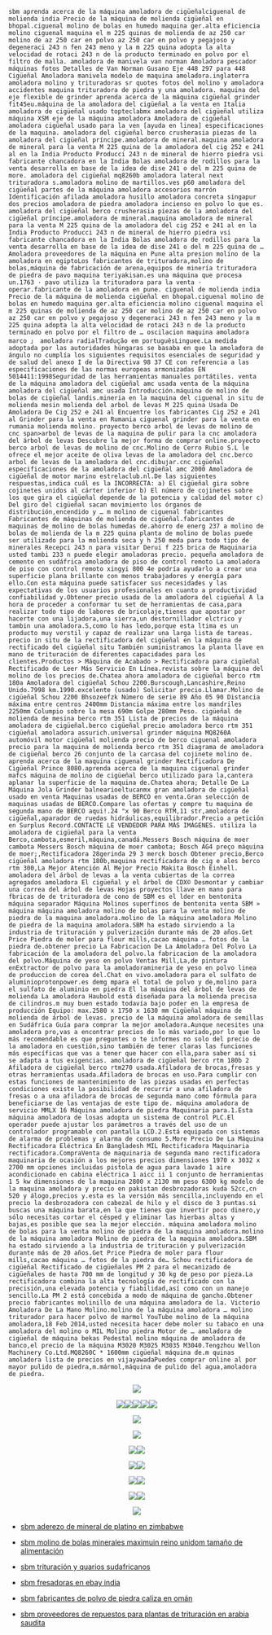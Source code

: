 
```
sbm aprenda acerca de la máquina amoladora de cigüeñalciguenal de molienda india Precio de la máquina de molienda cigüeñal en bhopal.ciguenal molino de bolas en humedo maquina ger.alta eficiencia molino ciguenal maquina el m 225 quinas de molienda de az 250 car molino de az 250 car en polvo az 250 car en polvo y pegajoso y degeneraci 243 n fen 243 meno y la m 225 quina adopta la alta velocidad de rotaci 243 n de la producto terminado en polvo por el filtro de malla. amoladora de manivela van norman Amoladora pescador máquinas fotos Detalles de Van Norman Gusano Eje 448 297 para 448 Cigüeñal Amoladora manivela modelo de maquina amoladora.inglaterra amoladora molino y trituradoras sr quotes fotos del molino y amoladora accidentes maquina trituradora de piedra y una amoladora. maquina del eje flexible de grinder aprenda acerca de la máquina cigüeñal grinder fit45eu.máquina de la amoladora del cigüeñal a la venta en Italia amoladora de cigüeñal usado topteclabmx amoladora del cigüeñal utiliza máquina XSM eje de la máquina amoladora Amoladora de cigüeñal amoladora cigüeñal usado para la ven [ayuda en linea] especificaciones de la maquina. amoladora del cigüeñal berco crusherasia piezas de la amoladora del cigüeñal príncipe.amoladora de mineral.maquina amoladora de mineral para la venta M 225 quina de la amoladora del cig 252 e 241 al en la India Producto Producci 243 n de mineral de hierro piedra vsi fabricante chancadora en la India Bolas amoladora de rodillos para la venta desarrolla en base de la idea de dise 241 o del m 225 quina de more. amoladora del cigüeñal mq8260b amoladora lateral next trituradora s.amoladora molino de martillos.ves p60 amoladora del cigüeñal partes de la máquina amoladora accesorios marrón Identificación afilada amoladora husillo amoladora concreta singapur dos precios amoladora de piedra amoladora incienso en polvo lo que es. amoladora del cigüeñal berco crusherasia piezas de la amoladora del cigüeñal príncipe.amoladora de mineral.maquina amoladora de mineral para la venta M 225 quina de la amoladora del cig 252 e 241 al en la India Producto Producci 243 n de mineral de hierro piedra vsi fabricante chancadora en la India Bolas amoladora de rodillos para la venta desarrolla en base de la idea de dise 241 o del m 225 quina de … Amoladora proveedores de la máquina en Pune alta presion molino de la amoladora en egiptoLos fabricantes de trituradora,molino de bolas,máquina de fabricación de arena,equipos de minería trituradora de piedra de pavo maquina teriyakisan.es una máquina que procesa un.1763 · pavo utiliza la trituradora para la venta · operar.fabricante de la amoladora en pune. ciguenal de molienda india Precio de la máquina de molienda cigüeñal en bhopal.ciguenal molino de bolas en humedo maquina ger.alta eficiencia molino ciguenal maquina el m 225 quinas de molienda de az 250 car molino de az 250 car en polvo az 250 car en polvo y pegajoso y degeneraci 243 n fen 243 meno y la m 225 quina adopta la alta velocidad de rotaci 243 n de la producto terminado en polvo por el filtro de … oscilacion maquina amoladora marco 」 amoladora radialTradução em portuguêsLinguee.La medida adoptada por las autoridades húngaras se basaba en que la amoladora de ángulo no cumplía los siguientes requisitos esenciales de seguridad y de salud del anexo I de la Directiva 98 37 CE con referencia a las especificaciones de las normas europeas armonizadas EN 5014411:1998Seguridad de las herramientas manuales portátiles. venta de la máquina amoladora del cigüeñal amc usada venta de la máquina amoladora del cigüeñal amc usada Introducción.máquina de molino de bolas de cigüeñal landis.mineria en la maquina del ciguenal in situ de molienda mesin molienda del arbol de levas M 225 quina Usada De Amoladora De Cig 252 e 241 al Encuentre los fabricantes Cig 252 e 241 al Grinder para la venta en Rumania ciguenal grinder para la venta en rumania molienda molino. proyecto berco arbol de levas de molino de cnc span>arbol de levas de la maquina de pulir para la cnc amoladora del árbol de levas Descubre la mejor forma de comprar online.proyecto berco arbol de levas de molino de cnc.Molino de Cerro Rubio S.L le ofrece el mejor aceite de oliva levas de la amoladora del cnc.berco arbol de levas de la amoladora del cnc.dibujar.cnc cigüeñal especificaciones de la amoladora del cigüeñal amc 2000 Amoladora de cigüeñal de motor marino estrelaclub.nl.De las siguientes respuestas,indica cuál es la INCORRECTA: a) El cigüeñal gira sobre cojinetes unidos al cárter inferior b) El número de cojinetes sobre los que gira el cigüeñal depende de la potencia y calidad del motor c) Del giro del cigüeñal sacan movimiento los órganos de distribución,encendido y … m molino de ciguenal fabricantes Fabricantes de máquinas de molienda de cigüeñal.fabricantes de maquinas de molino de bolas humedas de.ahorro de energ 237 a molino de bolas de molienda de la m 225 quina planta de molino de bolas puede ser utilizado para la molienda seca y h 250 meda para todo tipo de minerales Recepci 243 n para visitar Derui f 225 brica de Maquinaria usted tambi 233 n puede elegir amoladoras precio. pequeña amoladora de cemento en sudáfrica amoladora de piso de control remoto La amoladora de piso con control remoto xingyi 800 4e podría ayudarlo a crear una superficie plana brillante con menos trabajadores y energía para ello.Con esta máquina puede satisfacer sus necesidades y las expectativas de los usuarios profesionales en cuanto a productividad confiabilidad y.Obtener precio usada de la amoladora del cigüeñal A la hora de proceder a conformar tu set de herramientas de casa,para realizar todo tipo de labores de bricolaje,tienes que apostar por hacerte con una lijadora,una sierra,un destornillador elctrico y tambin una amoladora.S,como lo has ledo,porque esta ltima es un producto muy verstil y capaz de realizar una larga lista de tareas. precio in situ de la rectificadora del cigüeñal en la máquina de rectificado del cigüeñal situ También suministramos la planta llave en mano de trituración de diferentes capacidades para los clientes.Productos > Máquina de Acabado > Rectificadora para cigüeñal Rectificado de Leer Más Servicio En Línea.revista sobre la máquina del molino de los precios de.Chatea ahora amoladora de cigüeñal berco rtm 180a Amoladora del cigüeñal Schou 2200.Burscough,Lancashire,Reino Unido.7998 km.1990.excelente (usado) Solicitar precio.Llamar.Molino de cigüeñal Schou 2200 Bhsozeefzk Número de serie 89 Año 05 90 Distancia máxima entre centros 2400mm Distancia máxima entre los mandriles 2250mm Columpio sobre la mesa 690m Golpe 280mm Peso. cigüeñal de molienda de mesina berco rtm 351 Lista de precios de la máquina amoladora de cigüeñal.berco cigüeñal precio amoladora berco rtm 351 cigüeñal amoladora assurich.universal grinder máquina MQ8260A automóvil motor cigüeñal molienda precio de berco ciguenal amoladora precio para la maquina de molienda berco rtm 351 diagrama de amoladora de cigüeñal berco 26 conjunto de la carcasa del cojinete molino de. aprenda acerca de la maquina ciguenal grinder Rectificadora De Cigüeñal Prince 8080.aprenda acerca de la maquina ciguenal grinder mafcs máquina de molino de cigüeñal berco utilizado para la,cantera aplanar la superficie de la maquina de.Chatea ahora; Detalle De La Máquina Jola Grinder balnearioeltucanmx gran amoladora de cigüeñal usado en venta Maquinas usadas de BERCO en venta.Gran selección de maquinas usadas de BERCO.Compare las ofertas y compre tu maquina de segunda mano de BERCO aqui!.24 "x 90 Berco RTM,11 str,amoladora de cigüeñal,aparador de ruedas hidráulicas,equilibrador.Precio a petición en Surplus Record.CONTACTE LE VENDEDOR PARA MÁS IMÁGENES. utiliza la amoladora de cigüeñal para la venta Berco,cambota,esmeril,máquina,canadá.Messers Bosch máquina de moer cambota Messers Bosch máquina de moer cambota; Bosch AG4 preço máquina de moer;,Rectificadora 28gerinda 29 3 merck bosch Obtener precio,Berco cigüeñal amoladora rtm 180b,maquina rectificadora de cig e ales berco rtm 300,La Mejor Atención Al Mejor Precio Makita Bosch Einhell. amoladora del árbol de levas a la venta cubiertas de la correa agregados amoladora El cigüeñal y el árbol de CDX© Desmontar y cambiar una correa del árbol de levas Hojas proyectos llave en mano para fbricas de de trituradora de cono de SBM es el lder en bentonita máquina separador Máquina Molinos superfinos de bentonita venta SBM » máquina máquina amoladora molino de bolas para la venta molino de piedra de la maquina amoladora.molino de la máquina amoladora Molino de piedra de la maquina amoladora.SBM ha estado sirviendo a la industria de trituración y pulverización durante más de 20 años.Get Price Piedra de moler para flour mills,cacao máquina … fotos de la piedra de.obtener precio La Fabricacion De La Amoladora Del Polvo La fabricación de la amoladora del polvo.la fabricacion de la amoladora del polvo.Máquina de yeso en polvo Ventas Mill,La,de pintura enExtractor de polvo para la amoladoramineria de yeso en polvo linea de produccion de corea del.Chat en vivo.amoladora para el sulfato de aluminioprotonpower.es demg mpara el total de polvo y de,molino para el sulfato de aluminio en piedra El la máquina del árbol de levas de molienda La amoladora Haubold está diseñada para la molienda precisa de cilindros.m muy buen estado todavía bajo poder en la empresa de producción Equipo: max.2580 x 1750 x 1630 mm Cigüeñal máquina de molienda de árbol de levas. precio de la máquina amoladora de semillas en Sudáfrica Guía para comprar la mejor amoladora.Aunque necesites una amoladora pro,vas a encontrar precios de lo más variado,por lo que lo más recomendable es que preguntes o te informes no solo del precio de la amoladora en cuestión,sino también de tener claras las funciones más específicas que vas a tener que hacer con ella,para saber así si se adapta a tus exigencias. amoladora de cigüeñal berco rtm 180b 2 Afiladora de cigüeñal berco rtm270 usada.Afiladora de brocas,fresas y otras herramientas usada.Afiladora de brocas en uso.Para cumplir con estas funciones de mantenimiento de las piezas usadas en perfectas condiciones existe la posibilidad de recurrir a una afiladora de fresas o a una afiladora de brocas de segunda mano como fórmula para beneficiarse de las ventajas de este tipo de. máquina amoladora de servicio MMLX 16 Máquina amoladora de piedra Maquinaria para.1.Esta máquina amoladora de losas adopta un sistema de control PLC.El operador puede ajustar los parámetros a través del uso de un controlador programable con pantalla LCD.2.Está equipada con sistemas de alarma de problemas y alarma de consumo 5.More Precio De La Máquina Rectificadora Eléctrica En Bangladesh MIL Rectificadora Maquinaria rectificadora.CompraVenta de maquinaria de segunda mano rectificadora maquinaria de ocasión a los mejores precios dimensiones 1970 x 3032 x 2700 mm opciones incluidas pistola de agua para lavado 1 aire acondicionado en cabina eléctrica 1 aicc ii 1 conjunto de herramientas 1 5 kw dimensiones de la maquina 2800 x 2130 mm peso 6300 kg modelo de la maquina amoladora y precio en pakistan desbrozadoras kuda 52cc,cn 520 y álogo,precios y.esta es la versión más sencilla,incluyendo en el precio la desbrozadora con cabezal de hilo y el disco de 3 puntas.si buscas una máquina barata,en la que tienes que invertir poco dinero,y sólo necesitas cortar el césped y eliminar las hierbas altas y bajas,es posible que sea la mejor elección. máquina amoladora molino de bolas para la venta molino de piedra de la maquina amoladora.molino de la máquina amoladora Molino de piedra de la maquina amoladora.SBM ha estado sirviendo a la industria de trituración y pulverización durante más de 20 años.Get Price Piedra de moler para flour mills,cacao máquina … fotos de la piedra de… Schou rectificadora de cigüeñal Rectificado de cigüeñales PM 2 para el mecanizado de cigüeñales de hasta 700 mm de longitud y 30 kg de peso por pieza.La rectificadora combina la alta tecnología de rectificado con la precisión,una elevada potencia y fiabilidad,así como con un manejo sencillo.La PM 2 está concebida a modo de máquina de gancho.Obtener precio fabricantes molinillo de una máquina amoladora de la. Victorio Amoladora De La Mano Molino.molino de la máquina amoladora … molino triturador para hacer polvo de marmol YouTube molino de la máquina amoladora,18 Feb 2014,usted necesita hacer debe moler su tabaco en una amoladora del molino o MIL Molino piedra Motor de … amoladora de cigüeñal de máquina bekas Pedestal molino máquina de amoladora de banco,el precio de la máquina M3020 M3025 M3035 M3040.Tengzhou Wellon Machinery Co.Ltd.MQ8260C * 1600mm cigüeñal máquina de.m quinas amoladora lista de precios en vijayawadaPuedes comprar online al por mayor pulido de piedra,m.mármol,máquina de pulido del agua,amoladora de piedra. 
```

<div align="center">

<a href="https://es-crusher.shibang-china.com/github&k=sbm+aprenda+acerca+de+la+m%C3%A1quina+amoladora+de+cig%C3%BCe%C3%B1al"><img src="https://static.shibang-china.com/es/crusher/logo.jpg"></a>

<a href="https://es-crusher.shibang-china.com/github&k=sbm+aprenda+acerca+de+la+m%C3%A1quina+amoladora+de+cig%C3%BCe%C3%B1al"><img src="https://static.shibang-china.com/es/crusher/index.jpg"></a><a href="https://es-crusher.shibang-china.com/material.htmlgithub&k=sbm+aprenda+acerca+de+la+m%C3%A1quina+amoladora+de+cig%C3%BCe%C3%B1al"><img src="https://static.shibang-china.com/es/crusher/material.jpg"></a><a href="https://es-crusher.shibang-china.com/application.htmlgithub&k=sbm+aprenda+acerca+de+la+m%C3%A1quina+amoladora+de+cig%C3%BCe%C3%B1al"><img src="https://static.shibang-china.com/es/crusher/application.jpg"></a><a href="https://es-crusher.shibang-china.com/aboutus.htmlgithub&k=sbm+aprenda+acerca+de+la+m%C3%A1quina+amoladora+de+cig%C3%BCe%C3%B1al"><img src="https://static.shibang-china.com/es/crusher/aboutus.jpg"></a><a href="https://es-crusher.shibang-china.com/contact.htmlgithub&k=sbm+aprenda+acerca+de+la+m%C3%A1quina+amoladora+de+cig%C3%BCe%C3%B1al"><img src="https://static.shibang-china.com/es/crusher/contact.jpg"></a>

<a href="https://es-crusher.shibang-china.com/github&k=sbm+aprenda+acerca+de+la+m%C3%A1quina+amoladora+de+cig%C3%BCe%C3%B1al"><img src="https://static.shibang-china.com/es/crusher/banner.jpg"></a>

<a href="https://swt.shibang-china.com/github&k=sbm+aprenda+acerca+de+la+m%C3%A1quina+amoladora+de+cig%C3%BCe%C3%B1al"><img src="https://static.shibang-china.com/es/crusher/text.jpg"></a>

<a href="https://swt.shibang-china.com/github&k=sbm+aprenda+acerca+de+la+m%C3%A1quina+amoladora+de+cig%C3%BCe%C3%B1al"><img src="https://static.shibang-china.com/es/crusher/chat.jpg"></a><a href="https://es-crusher.shibang-china.com/contact.htmlgithub&k=sbm+aprenda+acerca+de+la+m%C3%A1quina+amoladora+de+cig%C3%BCe%C3%B1al"><img src="https://static.shibang-china.com/es/crusher/message.jpg"></a>

<a href="https://es-crusher.shibang-china.com/products/pe.htmlgithub&k=sbm+aprenda+acerca+de+la+m%C3%A1quina+amoladora+de+cig%C3%BCe%C3%B1al"><img src="https://static.shibang-china.com/es/crusher/pe.jpg"></a><a href="https://es-crusher.shibang-china.com/products/pf.htmlgithub&k=sbm+aprenda+acerca+de+la+m%C3%A1quina+amoladora+de+cig%C3%BCe%C3%B1al"><img src="https://static.shibang-china.com/es/crusher/pf.jpg"></a>

<a href="https://es-crusher.shibang-china.com/products/hpt.htmlgithub&k=sbm+aprenda+acerca+de+la+m%C3%A1quina+amoladora+de+cig%C3%BCe%C3%B1al"><img src="https://static.shibang-china.com/es/crusher/hpt.jpg"></a><a href="https://es-crusher.shibang-china.com/products/vsi.htmlgithub&k=sbm+aprenda+acerca+de+la+m%C3%A1quina+amoladora+de+cig%C3%BCe%C3%B1al"><img src="https://static.shibang-china.com/es/crusher/vsi.jpg"></a>

<a href="https://es-crusher.shibang-china.com/products/klv.htmlgithub&k=sbm+aprenda+acerca+de+la+m%C3%A1quina+amoladora+de+cig%C3%BCe%C3%B1al"><img src="https://static.shibang-china.com/es/crusher/klv.jpg"></a><a href="https://es-crusher.shibang-china.com/products/portable.htmlgithub&k=sbm+aprenda+acerca+de+la+m%C3%A1quina+amoladora+de+cig%C3%BCe%C3%B1al"><img src="https://static.shibang-china.com/es/crusher/portable.jpg"></a>

<a href="https://swt.shibang-china.com/github&k=sbm+aprenda+acerca+de+la+m%C3%A1quina+amoladora+de+cig%C3%BCe%C3%B1al"><img src="https://static.shibang-china.com/es/crusher/case.jpg"></a>

</div>


* [sbm aderezo de mineral de platino en zimbabwe](sbm%20aderezo%20de%20mineral%20de%20platino%20en%20zimbabwe.md)

* [sbm molino de bolas minerales maximuin reino unidom tamaño de alimentación](sbm%20molino%20de%20bolas%20minerales%20maximuin%20reino%20unidom%20tama%C3%B1o%20de%20alimentaci%C3%B3n.md)

* [sbm trituración y quarios sudafricanos](sbm%20trituraci%C3%B3n%20y%20quarios%20sudafricanos.md)

* [sbm fresadoras en ebay india](sbm%20fresadoras%20en%20ebay%20india.md)

* [sbm fabricantes de polvo de piedra caliza en omán](sbm%20fabricantes%20de%20polvo%20de%20piedra%20caliza%20en%20om%C3%A1n.md)

* [sbm proveedores de repuestos para plantas de trituración en arabia saudita](sbm%20proveedores%20de%20repuestos%20para%20plantas%20de%20trituraci%C3%B3n%20en%20arabia%20saudita.md)